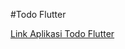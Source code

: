#Todo Flutter

<a href='[https://drive.google.com/file/d/1i2Kma1uIQERQeFw8wISC7jFP04ZgQGtg/view?usp=drive_link](https://drive.google.com/file/d/1qJpC8YUrdX1GG82STLv02sftIYEmu9sz/view?usp=sharing)https://drive.google.com/file/d/1qJpC8YUrdX1GG82STLv02sftIYEmu9sz/view?usp=sharing'> Link Aplikasi Todo Flutter </a>


